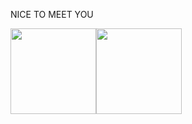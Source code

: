 NICE TO MEET YOU 

<img align="" height="137px" src="https://github-readme-stats.vercel.app/api?username=chenxin777&hide_title=true&hide_border=true&show_icons=true&include_all_commits=true&line_height=21&bg_color=0,EC6C6C,FFD479,FFFC79,73FA79&theme=graywhite&locale=cn" /><img align="" height="137px" src="https://github-readme-stats.vercel.app/api/top-langs/?username=chenxin777&hide_title=true&hide_border=true&layout=compact&bg_color=0,73FA79,73FDFF,D783FF&theme=graywhite&locale=cn" />
